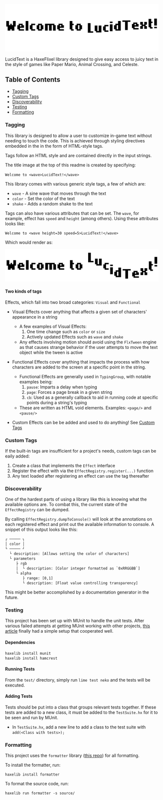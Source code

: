 ![LucidTest](assets/images/ludic.gif?raw=true "LucidText")

LucidText is a HaxeFlixel library designed to give easy access to juicy text in the style of games like Paper Mario, Animal Crossing, and Celeste.

## Table of Contents

* [Tagging](#tagging)
* [Custom Tags](#custom-tags)
* [Discoverability](#discoverability)
* [Testing](#testing)
* [Formatting](#formatting)

### Tagging

This library is designed to allow a user to customize in-game text without needing to touch the code. This is achieved through styling directives embedded in the in the form of HTML-style tags.

Tags follow an HTML style and are contained directly in the input strings.

The title image at the top of this readme is created by specifying:

`Welcome to <wave>LucidText!</wave>`

This library comes with various generic style tags, a few of which are:

* `wave` - A sine wave that moves through the text
* `color` - Set the color of the text
* `shake` - Adds a random shake to the text

Tags can also have various attributes that can be set. The `wave`, for example, effect has `speed` and `height` (among others). Using these attributes looks like:
```
Welcome to <wave height=30 speed=5>LucidText!</wave>
```
Which would render as:

![LucidTest](assets/images/lucid_options.gif?raw=true "LucidText")

#### **Two kinds of tags**

Effects, which fall into two broad categories: `Visual` and `Functional`

* Visual Effects cover anything that affects a given set of characters' appearance in a string
	* A few examples of Visual Effects:
		1. One time change such as `color` or `size`
		1. Actively updated Effects such as `wave` and `shake`
	* Any effects involving motion should avoid using the `FlxTween` engine as that causes strange behavior if the user attempts to move the text object while the tween is active
* Functional Effects cover anything that impacts the process with how characters are added to the screen at a specific point in the string.
	* Functional Effects are generally used in `TypingGroup`, with notable examples being:
		1. `pause`: Imparts a delay when typing
		2. `page`: Forces a page break in a given string
		3. `cb`: Used as a generally callback to aid in running code at specific points during a string's typing
	* These are written as HTML void elements. Examples: `<page/>` and `<pause/>`

* Custom Effects can be be added and used to do anything! See [Custom Tags](#custom-tags)

### Custom Tags

If the built-in tags are insufficient for a project's needs, custom tags can be eaily added:

1. Create a class that implements the `Effect` interface
1. Register the effect with via the `EffectRegistry.register(...)` function
1. Any text loaded after registering an effect can use the tag thereafter

### Discoverability

One of the hardest parts of using a library like this is knowing what the available options are. To combat this, the current state of the `EffectRegistry` can be dumped.

By calling `EffectRegistry.dumpToConsole()` will look at the annotations on each registered effect and print out the available information to console. A snippet of this output looks like this:

```
┌ ───── ┐
│ color │
└ ───── ┘
  └ description: [Allows setting the color of characters]
  └ parameters
     ├ rgb
     │  └ description: [Color integer formatted as `0xRRGGBB`]
     └ alpha
        ├ range: [0,1]
        └ description: [Float value controlling transparency]
```

This might be better accomplished by a documentation generator in the future.

### Testing

This project has been set up with MUnit to handle the unit tests. After various failed attempts at getting MUnit working with other projects, [this article](https://ashes999.github.io/learnhaxe/integration-testing-in-munit-with-haxeflixel.html) finally had a simple setup that cooperated well.

#### **Dependencies**

```
haxelib install munit
haxelib install hamcrest
```

#### **Running Tests**

From the `test/` directory, simply run `lime test neko` and the tests will be executed.

#### **Adding Tests**

Tests should be put into a class that groups relevant tests together. If these tests are added to a new class, it must be added to the `TestSuite.hx` for it to be seen and run by MUnit.
* In `TestSuite.hx`, add a new line to add a class to the test suite with `add(<Class with tests>);`

### Formatting

This project uses the `formatter` library ([this repo](https://github.com/HaxeCheckstyle/haxe-formatter)) for all formatting.

To install the formatter, run:
```
haxelib install formatter
```

To format the source code, run:
```
haxelib run formatter -s source/
```
